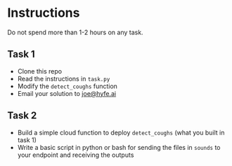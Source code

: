 # Instructions

Do not spend more than 1-2 hours on any task.

## Task 1

- Clone this repo  
- Read the instructions in `task.py`
- Modify the `detect_coughs` function
- Email your solution to joe@hyfe.ai

## Task 2

- Build a simple cloud function to deploy `detect_coughs` (what you built in task 1)
- Write a basic script in python or bash for sending the files in `sounds` to your endpoint and receiving the outputs
